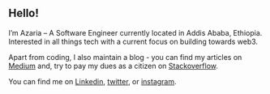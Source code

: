 ## Hello! 

I’m Azaria – A Software Engineer currently located in Addis Ababa, Ethiopia. Interested in all things tech with a current focus on building towards web3.  

Apart from coding, I also maintain a blog - you can find my articles on [Medium](https://medium.com/@azariatamrat) and, try to pay my dues as a citizen on [Stackoverflow](https://stackoverflow.com/users/13011799/azaria-gebremichael). 

You can find me on [Linkedin](https://www.linkedin.com/in/azaria-gebremichael/), [twitter](https://twitter.com/azariagmt), or [instagram](https://instagram.com/azariagebremichael). 
